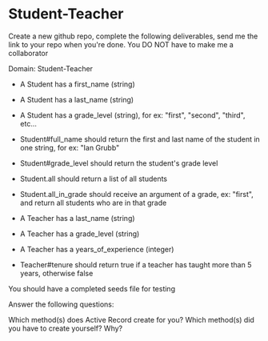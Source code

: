 # Student-Teacher

Create a new github repo, complete the following deliverables, send me the link to your repo when you're done. You DO NOT have to make me a collaborator

Domain: Student-Teacher

- A Student has a first_name (string)
- A Student has a last_name (string)
- A Student has a grade_level (string), for ex: "first", "second", "third", etc...
- Student#full_name should return the first and last name of the student in one string, for ex: "Ian Grubb"
- Student#grade_level should return the student's grade level
- Student.all should return a list of all students
- Student.all_in_grade should receive an argument of a grade, ex: "first", and return all students who are in that grade

- A Teacher has a last_name (string)
- A Teacher has a grade_level (string)
- A Teacher has a years_of_experience (integer)
- Teacher#tenure should return true if a teacher has taught more than 5 years, otherwise false

You should have a completed seeds file for testing

Answer the following questions:

Which method(s) does Active Record create for you?
Which method(s) did you have to create yourself? Why? 